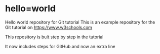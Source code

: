 # hello=world
Hello world repository for Git tutorial
This is an example repository for the Git tutorial on https://www.w3schools.com

This repository is bult step by step in the tutorial

It now includes steps for GitHub
and now an extra line

